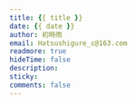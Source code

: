 ```yaml
---
title: {{ title }}
date: {{ date }}
author: 初時雨
email: Hatsushigure_c@163.com
readmore: true
hideTime: false
description: 
sticky: 
comments: false
---
```

